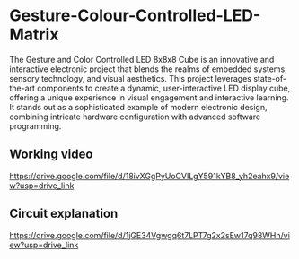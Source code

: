 # Gesture-Colour-Controlled-LED-Matrix
The Gesture and Color Controlled LED 8x8x8 Cube is an innovative and interactive electronic 
project that blends the realms of embedded systems, sensory technology, and visual aesthetics. 
This project leverages state-of-the-art components to create a dynamic, user-interactive LED 
display cube, offering a unique experience in visual engagement and interactive learning. It stands 
out as a sophisticated example of modern electronic design, combining intricate hardware 
configuration with advanced software programming.

## Working video
https://drive.google.com/file/d/18ivXGgPyUoCVILgY591kYB8_yh2eahx9/view?usp=drive_link

## Circuit explanation
https://drive.google.com/file/d/1jGE34Vgwgq6t7LPT7g2x2sEw17q98WHn/view?usp=drive_link
